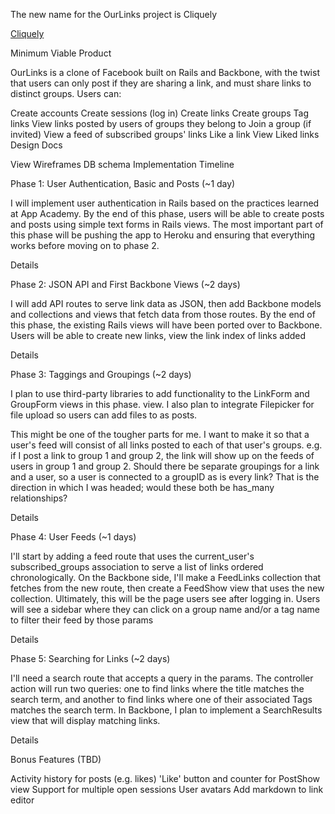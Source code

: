 The new name for the OurLinks project is Cliquely

[Cliquely](http://www.cliquely.io)

Minimum Viable Product

OurLinks is a clone of Facebook built on Rails and Backbone, with the twist that users can only post if they are sharing a link, and must share links to distinct groups. Users can:

 Create accounts
 Create sessions (log in)
 Create links
 Create groups
 Tag links
 View links posted by users of groups they belong to
 Join a group (if invited)
 View a feed of subscribed groups' links
 Like a link
 View Liked links
Design Docs

View Wireframes
DB schema
Implementation Timeline

Phase 1: User Authentication, Basic and Posts (~1 day)

I will implement user authentication in Rails based on the practices learned at App Academy. By the end of this phase, users will be able to create posts and posts using simple text forms in Rails views. The most important part of this phase will be pushing the app to Heroku and ensuring that everything works before moving on to phase 2.

Details

Phase 2: JSON API and First Backbone Views (~2 days)

I will add API routes to serve link data as JSON, then add Backbone models and collections and views that fetch data from those routes. By the end of this phase, the existing Rails views will have been ported over to Backbone. Users will be able to create new links, view the link index of links added

Details

Phase 3: Taggings and Groupings (~2 days)

I plan to use third-party libraries to add functionality to the LinkForm and GroupForm views in this phase. view. I also plan to integrate Filepicker for file upload so users can add files to as posts.

This might be one of the tougher parts for me. I want to make it so that a user's feed will consist of all links posted to each of that user's groups. e.g. if I post a link to group 1 and group 2, the link will show up on the feeds of users in group 1 and group 2. Should there be separate groupings for a link and a user, so a user is connected to a groupID as is every link? That is the direction in which I was headed; would these both be has_many relationships?

Details

Phase 4: User Feeds (~1 days)

I'll start by adding a feed route that uses the current_user's subscribed_groups association to serve a list of links ordered chronologically. On the Backbone side, I'll make a FeedLinks collection that fetches from the new route, then create a FeedShow view that uses the new collection. Ultimately, this will be the page users see after logging in. Users will see a sidebar where they can click on a group name and/or a tag name to filter their feed by those params

Details

Phase 5: Searching for Links (~2 days)

I'll need a search route that accepts a query in the params. The controller action will run two queries: one to find links where the title matches the search term, and another to find links where one of their associated Tags matches the search term. In Backbone, I plan to implement a SearchResults view that will display matching links.

Details

Bonus Features (TBD)

 Activity history for posts (e.g. likes)
 'Like' button and counter for PostShow view
 Support for multiple open sessions
 User avatars
 Add markdown to link editor
